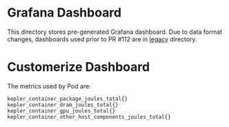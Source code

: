 # Grafana Dashboard
This directory stores pre-generated Grafana dashboard. Due to data format changes, dashboards used prior to PR #112 are in [legacy](./legacy) directory.

# Customerize Dashboard
The metrics used by Pod are:
```
kepler_container_package_joules_total{}
kepler_container_dram_joules_total{}
kepler_container_gpu_joules_total{}
kepler_container_other_host_components_joules_total{}
```
